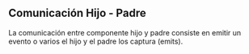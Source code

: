 ## Comunicación Hijo - Padre
La comunicación entre componente hijo y padre consiste en emitir un evento o varios el hijo y el padre los captura (emits).